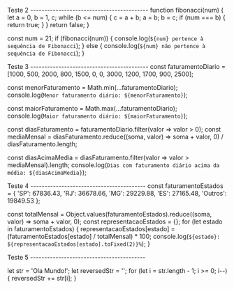 Teste 2 ------------------------------------------
     function fibonacci(num) {
  let a = 0, b = 1, c;
  while (b <= num) {
    c = a + b;
    a = b;
    b = c;
    if (num === b) {
      return true;
    }
  }
  return false;
}

const num = 21;
if (fibonacci(num)) {
  console.log(`${num} pertence à sequência de Fibonacci`);
} else {
  console.log(`${num} não pertence à sequência de Fibonacci`);
}

Teste 3 ------------------------------------------
const faturamentoDiario = [1000, 500, 2000, 800, 1500, 0, 0, 3000, 1200, 1700, 900, 2500];

const menorFaturamento = Math.min(...faturamentoDiario);
console.log(`Menor faturamento diário: ${menorFaturamento}`);

const maiorFaturamento = Math.max(...faturamentoDiario);
console.log(`Maior faturamento diário: ${maiorFaturamento}`);

const diasFaturamento = faturamentoDiario.filter(valor => valor > 0);
const mediaMensal = diasFaturamento.reduce((soma, valor) => soma + valor, 0) / diasFaturamento.length;

const diasAcimaMedia = diasFaturamento.filter(valor => valor > mediaMensal).length;
console.log(`Dias com faturamento diário acima da média: ${diasAcimaMedia}`);

Teste 4 -----------------------------------------
const faturamentoEstados = {
    'SP': 67836.43,
    'RJ': 36678.66,
    'MG': 29229.88,
    'ES': 27165.48,
    'Outros': 19849.53
  };
  
  const totalMensal = Object.values(faturamentoEstados).reduce((soma, valor) => soma + valor, 0);
  const representacaoEstados = {};
  for (let estado in faturamentoEstados) {
    representacaoEstados[estado] = (faturamentoEstados[estado] / totalMensal) * 100;
    console.log(`${estado}: ${representacaoEstados[estado].toFixed(2)}%`);
  }
  
  Teste 5 -----------------------------------------
  
  let str = 'Ola Mundo!';
let reversedStr = '';
for (let i = str.length - 1; i >= 0; i--) {
  reversedStr += str[i];
}
